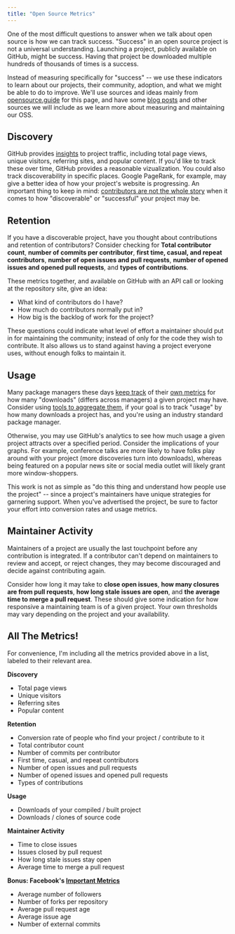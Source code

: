 ```yaml
---
title: "Open Source Metrics"
---
```


One of the most difficult questions to answer when we talk about open source is how we can track success. "Success" in an open source project is not a universal understanding. Launching a project, publicly available on GitHub, might be success. Having that project be downloaded multiple hundreds of thousands of times is a success. 

Instead of measuring specifically for "success" -- we use these indicators to learn about our projects, their community, adoption, and what we might be able to do to improve. We'll use sources and ideas mainly from [opensource.guide](https://opensource.guide/metrics/) for this page, and have some [blog posts](https://opensource.com/business/14/10/head-of-open-source-facebook-oscon) and other sources we will include as we learn more about measuring and maintaining our OSS.


## Discovery

GitHub provides [insights](https://help.github.com/articles/about-repository-graphs/#traffic) to project traffic, including total page views, unique visitors, referring sites, and popular content. If you'd like to track these over time, GitHub provides a reasonable vizualization. You could also track discoverability in specific places. Google PageRank, for example, may give a better idea of how your project's website is progressing. An important thing to keep in mind: [contributors are not the whole story](https://opensource.com/business/16/6/pirate-metrics) when it comes to how "discoverable" or "successful" your project may be.

## Retention

If you have a discoverable project, have you thought about contributions and retention of contributors? Consider checking for **Total contributor count**, **number of commits per contributor**, **first time, casual, and repeat contributors**, **number of open issues and pull requests**, **number of opened issues and opened pull requests**, and **types of contributions**.

These metrics together, and available on GitHub with an API call or looking at the repository site, give an idea:
- What kind of contributors do I have?
- How much do contributors normally put in?
- How big is the backlog of work for the project?

These questions could indicate what level of effort a maintainer should put in for maintaining the community; instead of only for the code they wish to contribute. It also allows us to stand against having a project everyone uses, without enough folks to maintain it.

## Usage 

Many package managers these days [keep track](https://RubyGems.org) of their [own metrics](https://npmjs.com) for how many "downloads" (differs across managers) a given project may have. Consider using [tools to aggregate them](https://libraries.io), if your goal is to track "usage" by how many downloads a project has, and you're using an industry standard package manager.

Otherwise, you may use GitHub's analytics to see how much usage a given project attracts over a specified period. Consider the implications of your graphs. For example, conference talks are more likely to have folks play around with your project (more discoveries turn into downloads), whereas being featured on a popular news site or social media outlet will likely grant more window-shoppers.

This work is not as simple as "do this thing and understand how people use the project" -- since a project's maintainers have unique strategies for garnering support. When you've advertised the project, be sure to factor your effort into conversion rates and usage metrics.

## Maintainer Activity

Maintainers of a project are usually the last touchpoint before any contribution is integrated. If a contributor can't depend on maintainers to review and accept, or reject changes, they may become discouraged and decide against contributing again.

Consider how long it may take to **close open issues**, **how many closures are from pull requests**, **how long stale issues are open**, and **the average time to merge a pull request**. These should give some indication for how responsive a maintaining team is of a given project. Your own thresholds may vary depending on the project and your availability.

## All The Metrics!

For convenience, I'm including all the metrics provided above in a list, labeled to their relevant area.

**Discovery**
- Total page views
- Unique visitors
- Referring sites
- Popular content

**Retention**
- Conversion rate of people who find your project / contribute to it
- Total contributor count
- Number of commits per contributor
- First time, casual, and repeat contributors
- Number of open issues and pull requests
- Number of opened issues and opened pull requests
- Types of contributions

**Usage**
- Downloads of your compiled / built project
- Downloads / clones of source code

**Maintainer Activity**
- Time to close issues
- Issues closed by pull request
- How long stale issues stay open
- Average time to merge a pull request

**Bonus: Facebook's [Important Metrics](https://opensource.com/business/14/10/head-of-open-source-facebook-oscon)**
- Average number of followers
- Number of forks per repository
- Average pull request age
- Average issue age
- Number of external commits

